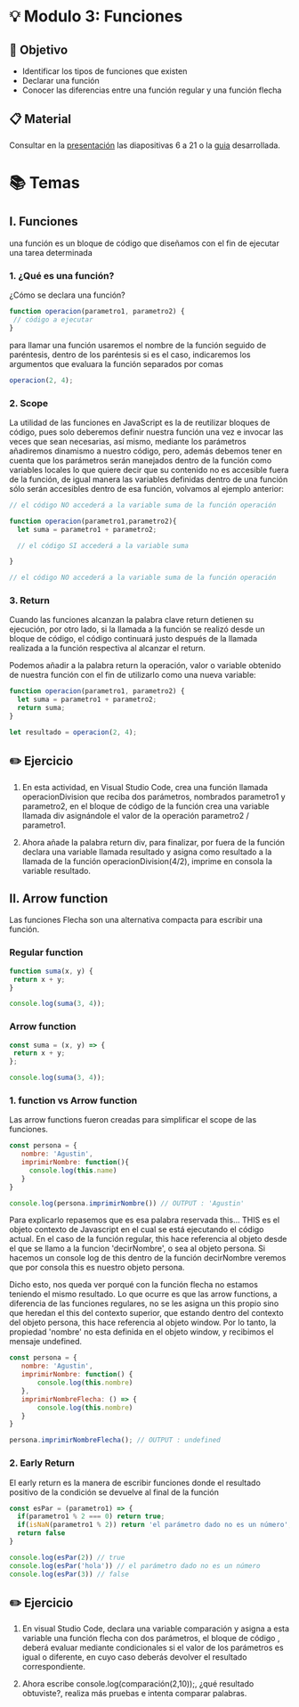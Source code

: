 # :bulb: Modulo 3: Funciones

## :book: Objetivo

- Identificar los tipos de funciones que existen
- Declarar una función
- Conocer las diferencias entre una función regular y una función flecha


## :clipboard: Material

Consultar en la [presentación](https://docs.google.com/presentation/d/1OQoRYiBQd5si6hKliiw3uUtqgMgYyCdP8UTzw7xDfBY/edit?usp=sharing) las diapositivas 6 a 21 o la [guia](https://docs.google.com/document/d/1oacfP9b0qPZo7OJ0U0_i-gzluMbshqVDZJyEHuzH2h0/edit?usp=sharing) desarrollada.

# :books: Temas

## I. Funciones

una función es un bloque de código que diseñamos con el fin de ejecutar una tarea determinada


### 1. ¿Qué es una función?

¿Cómo se declara una función?

```js
function operacion(parametro1, parametro2) {
 // código a ejecutar
}
```

para llamar una función usaremos el nombre de la función seguido de paréntesis, dentro de los paréntesis  si es el caso, indicaremos los argumentos que evaluara la función separados por comas

```js
operacion(2, 4);
```

### 2. Scope

La utilidad de las funciones en JavaScript es la de reutilizar bloques de código, pues solo deberemos definir nuestra función una vez e invocar las veces que sean necesarias, así mismo, mediante los parámetros añadiremos dinamismo a nuestro código, pero, además debemos tener en cuenta que los parámetros serán manejados dentro de la función como variables locales lo que quiere decir que su contenido no es accesible fuera de la función, de igual manera las variables definidas dentro de una función sólo serán accesibles dentro de esa función, volvamos al ejemplo anterior:

```js
// el código NO accederá a la variable suma de la función operación

function operacion(parametro1,parametro2){
  let suma = parametro1 + parametro2;

  // el código SI accederá a la variable suma

}

// el código NO accederá a la variable suma de la función operación
```

### 3. Return

Cuando las funciones alcanzan la palabra clave return detienen su ejecución, por otro lado, si la llamada a la función se realizó desde un bloque de código, el código continuará justo después de la llamada realizada a la función respectiva al alcanzar el return.

Podemos añadir a la palabra return la operación, valor o variable obtenido de nuestra función con el fin de utilizarlo como una nueva variable:

```js
function operacion(parametro1, parametro2) {
  let suma = parametro1 + parametro2;
  return suma;
}

let resultado = operacion(2, 4);
```

## :pencil2: Ejercicio

1. En esta actividad, en Visual Studio Code, crea una función llamada operacionDivision que reciba dos parámetros, nombrados parametro1 y parametro2, en el bloque de código de la función crea una variable llamada div asignándole el valor de la operación parametro2 / parametro1.

2. Ahora añade la palabra return div, para finalizar, por fuera de la función declara una variable llamada resultado y asigna como resultado a la llamada de la función operacionDivision(4/2), imprime en consola la variable resultado.

## II. Arrow function

Las funciones Flecha son una alternativa compacta para escribir una función.


### Regular function

```js
function suma(x, y) {
 return x + y;
}

console.log(suma(3, 4));
```

### Arrow function

```js
const suma = (x, y) => {
 return x + y;
};

console.log(suma(3, 4));
```

### 1. function vs Arrow function

Las arrow functions fueron creadas para simplificar el scope de las funciones.

```js
const persona = {
   nombre: 'Agustin',
   imprimirNombre: function(){
     console.log(this.name)
   }
}

console.log(persona.imprimirNombre()) // OUTPUT : 'Agustin'
```

Para explicarlo repasemos que es esa palabra reservada this... THIS es el objeto contexto de Javascript en el cual se está ejecutando el código actual. En el caso de la función regular, this hace referencia al objeto desde el que se llamo a la funcion 'decirNombre', o sea al objeto persona. Si hacemos un console log de this dentro de la función decirNombre veremos que por consola this es nuestro objeto persona.

Dicho esto, nos queda ver porqué con la función flecha no estamos teniendo el mismo resultado. Lo que ocurre es que las arrow functions, a diferencia de las funciones regulares, no se les asigna un this propio sino que heredan el this del contexto superior, que estando dentro del contexto del objeto persona, this hace referencia al objeto window. Por lo tanto, la propiedad 'nombre' no esta definida en el objeto window, y recibimos el mensaje undefined.

```js
const persona = {
   nombre: 'Agustin',
   imprimirNombre: function() {
       console.log(this.nombre)
   },
   imprimirNombreFlecha: () => {
       console.log(this.nombre)
   }
}

persona.imprimirNombreFlecha(); // OUTPUT : undefined
```

### 2. Early Return

El early return es la manera de escribir funciones donde el resultado positivo de la condición se devuelve al final de la función

```js
const esPar = (parametro1) => {
  if(parametro1 % 2 === 0) return true;
  if(isNaN(parametro1 % 2)) return 'el parámetro dado no es un número';
  return false
}

console.log(esPar(2)) // true
console.log(esPar('hola')) // el parámetro dado no es un número
console.log(esPar(3)) // false
```


## :pencil2: Ejercicio

1. En visual Studio Code, declara una variable comparación y asigna a esta variable una función flecha con dos parámetros, el bloque de código , deberá evaluar mediante condicionales si el valor de los parámetros es igual o diferente, en cuyo caso deberás devolver el resultado correspondiente.

2. Ahora escribe console.log(comparación(2,10));, ¿qué resultado obtuviste?, realiza más pruebas e intenta comparar palabras.

